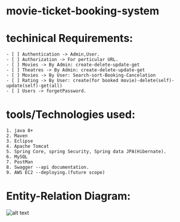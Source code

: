 # movie-ticket-booking-system





# techinical Requirements:
    - [ ] Authentication -> Admin,User.
    - [ ] Authorization -> For perticular URL.
    - [ ] Movies -> By Admin: create-delete-update-get  
    - [ ] Theatres -> By Admin: create-delete-update-get 
    - [ ] Movies -> By User: Search-sort-Booking-Cancelation
    - [ ] Rating -> By User: create(for booked movie)-delete(self)-update(self)-get(all)
    - [ ] Users -> forgetPassword.   

# tools/Technologies used:
    1. java 8+
    2. Maven
    3. Eclipse
    4. Apache Tomcat
    5. Spring Core, spring Security, Spring data JPA(Hibernate).
    6. MySQL
    7. PostMan
    8. Swagger --api documentation.
    9. AWS EC2 --deploying.(future scope)

# Entity-Relation Diagram:
![alt text](https://gitlab.com/ajaygs1998/movie-ticket-booking-system/-/blob/main/movie-ticket-booking-system/ER-diagram.png)



